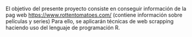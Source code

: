 El objetivo del presente proyecto consiste en conseguir información de la pag web https://www.rottentomatoes.com/ (contiene información sobre películas y series)
Para ello, se aplicarán técnicas de web scrapping haciendo uso del lenguaje de programación R.
